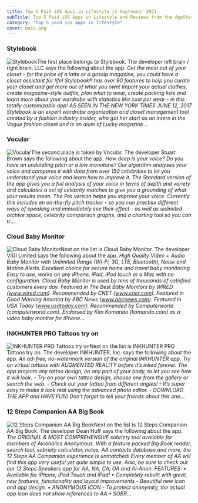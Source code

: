```yaml
---
title: Top 5 Paid iOS Apps in Lifestyle in September 2021
subTitle: Top 5 Paid iOS Apps in Lifestyle and Reviews from the AppStore in September 2021.
category: "top 5 paid ios apps in lifestyle"
cover: main.png
---
```


### Stylebook

![Stylebook](https://is5-ssl.mzstatic.com/image/thumb/Purple124/v4/e8/51/95/e851954f-9147-6740-7afb-69e5c6aef411/AppIcon-0-0-1x_U007emarketing-0-0-0-3-0-0-sRGB-0-0-0-GLES2_U002c0-512MB-85-220-0-0.png/100x100bb.png)The first place belongs to Stylebook. The developer left brain / right brain, LLC says the following about the app. _Get the most out of your closet - for the price of a latte or a gossip magazine, you could have a closet assistant for life!  Stylebook® has over 90 features to help you curate your closet and get more out of what you own!  Import your actual clothes, create magazine-style outfits, plan what to wear, create packing lists and learn more about your wardrobe with statistics like cost per wear - in this totally customizable app!  AS SEEN IN THE NEW YORK TIMES JUNE 12, 2017  Stylebook is an expert wardrobe organization and closet management tool created by a fashion industry insider, who got her start as an intern in the Vogue fashion closet and is an alum of Lucky magazine_...

### Vocular

![Vocular](https://is1-ssl.mzstatic.com/image/thumb/Purple124/v4/c0/97/82/c09782b7-6be8-c944-bc66-2d99e747dacd/AppIcons-1x_U007emarketing-0-6-0-85-220.png/100x100bb.png)The second place is taken by Vocular. The developer Stuart Brown says the following about the app. _How deep is your voice? Do you have an undulating pitch or a low monotone? Our algorithm analyses your voice and compares it with data from over 150 celebrities to let you understand your voice and learn how to improve it.  The Standard version of the app gives you a full analysis of your voice in terms of depth and variety and calculates a set of celebrity matches to give you a grounding of what your results mean.  The Pro version helps you improve your voice. Currently this includes an on-the-fly pitch tracker - so you can practise different ways of speaking and immediately see their effect - as well as unlimited archive space, celebrity comparison graphs, and a charting tool so you can tr_...

### Cloud Baby Monitor

![Cloud Baby Monitor](https://is1-ssl.mzstatic.com/image/thumb/Purple125/v4/78/97/88/7897884c-9ced-e0bf-ab4f-67a4a8cdb5c1/AppIcon-0-1x_U007emarketing-0-7-0-0-85-220.png/100x100bb.png)Next on the list is Cloud Baby Monitor. The developer VIGI Limited says the following about the app. _High Quality Video + Audio Baby Monitor with Unlimited Range (Wi-Fi, 3G, LTE, Bluetooth), Noise and Motion Alerts. Excellent choice for secure home and travel baby monitoring. Easy to use, works on any iPhone, iPad, iPod touch or a Mac with no configuration.   Cloud Baby Monitor is used by tens of thousands of satisfied customers every day.  Featured in The Best Baby Monitors by WIRED (www.wired.com). Recommended by CNET (www.cnet.com). Featured in Good Morning America by ABC News (www.abcnews.com). Featured in USA Today (www.usatoday.com). Recommended by Computerworld (computerworld.com). Endorsed by Kim Komando (komando.com) as a video baby monitor for iPhone_...

### INKHUNTER PRO Tattoos try on

![INKHUNTER PRO Tattoos try on](https://is1-ssl.mzstatic.com/image/thumb/Purple113/v4/0b/a0/86/0ba086f0-9152-c2a7-3e7d-2d53c4b6dba4/AppIcon.pro-0-0-1x_U007emarketing-0-0-0-7-0-85-220.png/100x100bb.png)Next on the list is INKHUNTER PRO Tattoos try on. The developer INKHUNTER, Inc. says the following about the app. _An ad-free, no-watermark version of the original INKHUNTER app.  Try on virtual tattoos with AUGMENTED REALITY before it’s inked forever. The app projects any tattoo design, on any part of your body, to let you see how it will look.  - Try on your own tattoo design, choose one from the gallery or search the web. - Check out your tattoo from different angles! - It’s super easy to make it look real using the advanced photo editor. - DOWNLOAD THE APP and HAVE FUN!  Don’t forget to tell your friends about this one_...

### 12 Steps Companion AA Big Book

![12 Steps Companion AA Big Book](https://is2-ssl.mzstatic.com/image/thumb/Purple113/v4/b7/e8/2b/b7e82b78-46f6-a9d8-c9ca-4001079f065b/AppIcon-0-0-1x_U007emarketing-0-0-6-0-85-220.png/100x100bb.png)Next on the list is 12 Steps Companion AA Big Book. The developer Dean Huff says the following about the app. _The ORIGINAL & MOST COMPREHENSIVE sobriety tool available for members of Alcoholics Anonymous.  With a feature packed Big Book reader, search tool, sobriety calculator, notes, AA contacts database and more, the 12 Steps AA Companion experience is unmatched! Every member of AA will find this app very useful yet quite simple to use.  Also, be sure to check out our 12 Steps Speakers app for AA, NA, CA, OA and Al-Anon.   FEATURES:  • Available for iPhone, iPod Touch and iPad!  • Completely rebuilt with great, new features, functionality and layout improvements - Beautiful new icon and app design.  • ANONYMOUS ICON - To protect anonymity, the actual app icon does not show references to AA  • SOBR_...

